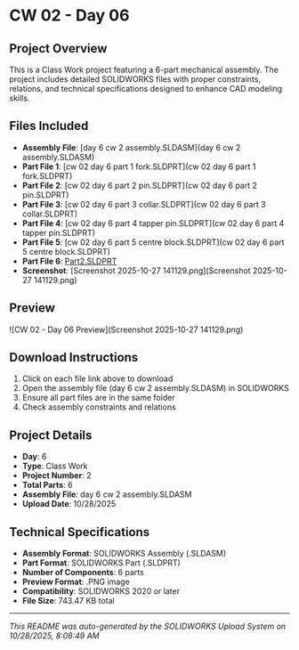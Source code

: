 # CW 02 - Day 06

## Project Overview
This is a Class Work project featuring a 6-part mechanical assembly. The project includes detailed SOLIDWORKS files with proper constraints, relations, and technical specifications designed to enhance CAD modeling skills.

## Files Included
- **Assembly File**: [day 6 cw 2  assembly.SLDASM](day 6 cw 2  assembly.SLDASM)
- **Part File 1**: [cw 02 day 6 part 1 fork.SLDPRT](cw 02 day 6 part 1 fork.SLDPRT)
- **Part File 2**: [cw 02 day 6 part 2 pin.SLDPRT](cw 02 day 6 part 2 pin.SLDPRT)
- **Part File 3**: [cw 02 day 6 part 3 collar.SLDPRT](cw 02 day 6 part 3 collar.SLDPRT)
- **Part File 4**: [cw 02 day 6 part 4 tapper pin.SLDPRT](cw 02 day 6 part 4 tapper pin.SLDPRT)
- **Part File 5**: [cw 02 day 6 part 5 centre block.SLDPRT](cw 02 day 6 part 5 centre block.SLDPRT)
- **Part File 6**: [Part2.SLDPRT](Part2.SLDPRT)
- **Screenshot**: [Screenshot 2025-10-27 141129.png](Screenshot 2025-10-27 141129.png)

## Preview
![CW 02 - Day 06 Preview](Screenshot 2025-10-27 141129.png)

## Download Instructions
1. Click on each file link above to download
2. Open the assembly file (day 6 cw 2  assembly.SLDASM) in SOLIDWORKS
3. Ensure all part files are in the same folder
4. Check assembly constraints and relations

## Project Details
- **Day**: 6
- **Type**: Class Work
- **Project Number**: 2
- **Total Parts**: 6
- **Assembly File**: day 6 cw 2  assembly.SLDASM
- **Upload Date**: 10/28/2025

## Technical Specifications
- **Assembly Format**: SOLIDWORKS Assembly (.SLDASM)
- **Part Format**: SOLIDWORKS Part (.SLDPRT)
- **Number of Components**: 6 parts
- **Preview Format**: .PNG image
- **Compatibility**: SOLIDWORKS 2020 or later
- **File Size**: 743.47 KB total


---
*This README was auto-generated by the SOLIDWORKS Upload System on 10/28/2025, 8:08:49 AM*